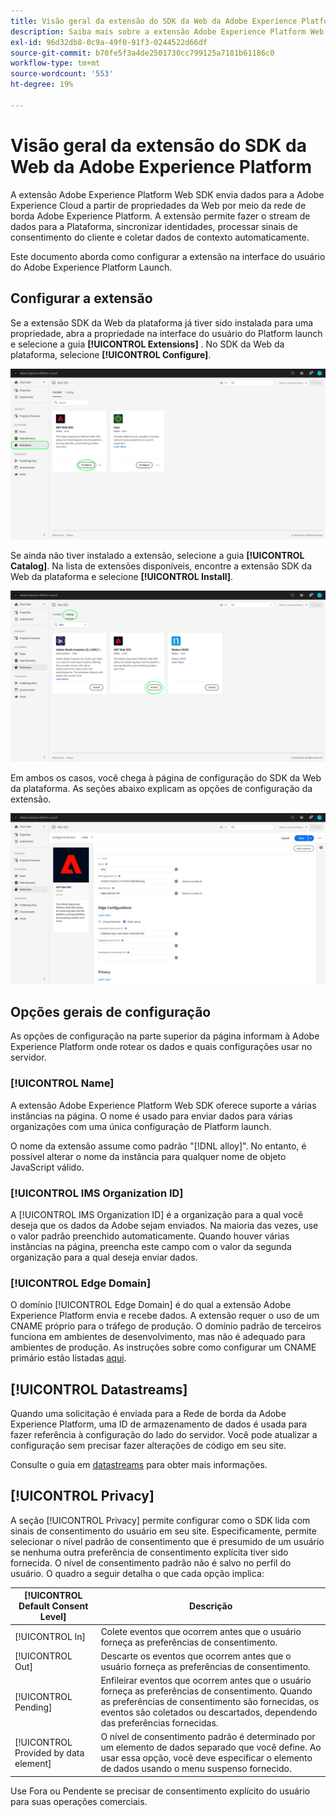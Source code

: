 ```yaml
---
title: Visão geral da extensão do SDK da Web da Adobe Experience Platform
description: Saiba mais sobre a extensão Adobe Experience Platform Web SDK para Adobe Experience Platform Launch
exl-id: 96d32db8-0c9a-49f0-91f3-0244522d66df
source-git-commit: b70fe5f3a4de2501730cc799125a7181b61186c0
workflow-type: tm+mt
source-wordcount: '553'
ht-degree: 19%

---
```


# Visão geral da extensão do SDK da Web da Adobe Experience Platform

A extensão Adobe Experience Platform Web SDK envia dados para a Adobe Experience Cloud a partir de propriedades da Web por meio da rede de borda Adobe Experience Platform. A extensão permite fazer o stream de dados para a Plataforma, sincronizar identidades, processar sinais de consentimento do cliente e coletar dados de contexto automaticamente.

Este documento aborda como configurar a extensão na interface do usuário do Adobe Experience Platform Launch.

## Configurar a extensão

Se a extensão SDK da Web da plataforma já tiver sido instalada para uma propriedade, abra a propriedade na interface do usuário do Platform launch e selecione a guia **[!UICONTROL Extensions]** . No SDK da Web da plataforma, selecione **[!UICONTROL Configure]**.

![](../images/extension/overview/configure.png)

Se ainda não tiver instalado a extensão, selecione a guia **[!UICONTROL Catalog]**. Na lista de extensões disponíveis, encontre a extensão SDK da Web da plataforma e selecione **[!UICONTROL Install]**.

![](../images/extension/overview/install.png)

Em ambos os casos, você chega à página de configuração do SDK da Web da plataforma. As seções abaixo explicam as opções de configuração da extensão.

![](../images/extension/overview/config-screen.png)

## Opções gerais de configuração

As opções de configuração na parte superior da página informam à Adobe Experience Platform onde rotear os dados e quais configurações usar no servidor.

### [!UICONTROL Name]

A extensão Adobe Experience Platform Web SDK oferece suporte a várias instâncias na página. O nome é usado para enviar dados para várias organizações com uma única configuração de Platform launch.

O nome da extensão assume como padrão &quot;[!DNL alloy]&quot;. No entanto, é possível alterar o nome da instância para qualquer nome de objeto JavaScript válido.

### **[!UICONTROL IMS Organization ID]**

A [!UICONTROL IMS Organization ID] é a organização para a qual você deseja que os dados da Adobe sejam enviados. Na maioria das vezes, use o valor padrão preenchido automaticamente. Quando houver várias instâncias na página, preencha este campo com o valor da segunda organização para a qual deseja enviar dados.

### **[!UICONTROL Edge Domain]**

O domínio [!UICONTROL Edge Domain] é do qual a extensão Adobe Experience Platform envia e recebe dados. A extensão requer o uso de um CNAME próprio para o tráfego de produção. O domínio padrão de terceiros funciona em ambientes de desenvolvimento, mas não é adequado para ambientes de produção. As instruções sobre como configurar um CNAME primário estão listadas [aqui](https://docs.adobe.com/content/help/pt-BR/core-services/interface/ec-cookies/cookies-first-party.html).

## [!UICONTROL Datastreams]

Quando uma solicitação é enviada para a Rede de borda da Adobe Experience Platform, uma ID de armazenamento de dados é usada para fazer referência à configuração do lado do servidor. Você pode atualizar a configuração sem precisar fazer alterações de código em seu site.

Consulte o guia em [datastreams](../fundamentals/datastreams.md) para obter mais informações.


## [!UICONTROL Privacy]

A seção [!UICONTROL Privacy] permite configurar como o SDK lida com sinais de consentimento do usuário em seu site. Especificamente, permite selecionar o nível padrão de consentimento que é presumido de um usuário se nenhuma outra preferência de consentimento explícita tiver sido fornecida. O nível de consentimento padrão não é salvo no perfil do usuário. O quadro a seguir detalha o que cada opção implica:

| [!UICONTROL Default Consent Level] | Descrição |
| --- | --- |
| [!UICONTROL In] | Colete eventos que ocorrem antes que o usuário forneça as preferências de consentimento. |
| [!UICONTROL Out] | Descarte os eventos que ocorrem antes que o usuário forneça as preferências de consentimento. |
| [!UICONTROL Pending] | Enfileirar eventos que ocorrem antes que o usuário forneça as preferências de consentimento. Quando as preferências de consentimento são fornecidas, os eventos são coletados ou descartados, dependendo das preferências fornecidas. |
| [!UICONTROL Provided by data element] | O nível de consentimento padrão é determinado por um elemento de dados separado que você define. Ao usar essa opção, você deve especificar o elemento de dados usando o menu suspenso fornecido. |

Use Fora ou Pendente se precisar de consentimento explícito do usuário para suas operações comerciais.
